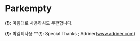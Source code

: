 # Parkempty

**(!):** 마음대로 사용하셔도 무관합니다.

**(!):** 박엠티사용
**(!): Special Thanks ; Adriner(www.adriner.com)
